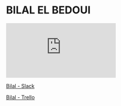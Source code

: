 # BILAL EL BEDOUI

![](https://www.amigosbarcelona.com/scripts/timthumb.php?w=300&h=250&src=imagenes/145509836.jpg)

[Bilal - Slack](https://skylabcoders.slack.com/messages/GBZSH3Z28/)

[Bilal - Trello](https://trello.com/bilalelbedoui)